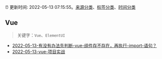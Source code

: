 :alarm_clock: 更新时间: 2022-05-13 07:15:55。[来源分类](../README.md)、[标签分类](../TAGS.md)、[时间分类](../TIMELINE.md)

## Vue


> 关键字：`Vue`、`ElementUI`



- [2022-05-13-有没有办法先判断-vue-组件存不存在，再执行-import-语句？](https://www.v2ex.com/t/852629) 
- [2022-05-13-vue-项目实战](https://www.v2ex.com/t/852599) 